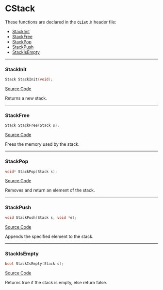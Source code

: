 # CStack

These functions are declared in the **`CList.h`** header file:

* [StackInit](#stackinit)
* [StackFree](#stackfree)
* [StackPop](#stackpop)
* [StackPush](#stackpush)
* [StackIsEmpty](#stackisempty)

___

### StackInit

```c
Stack StackInit(void);
```

[Source Code](https://github.com/EdsonOnildoJR/CPack/blob/007fe644a7da56d116d3cc150d2fbd2fb1651d02/src/CPack/CStack/CStack.c#L12)

Returns a new stack.

___

### StackFree

```c
Stack StackFree(Stack s);
```

[Source Code](https://github.com/EdsonOnildoJR/CPack/blob/007fe644a7da56d116d3cc150d2fbd2fb1651d02/src/CPack/CStack/CStack.c#L27)

Frees the memory used by the stack.

___

### StackPop

```c
void* StackPop(Stack s);
```

[Source Code](https://github.com/EdsonOnildoJR/CPack/blob/007fe644a7da56d116d3cc150d2fbd2fb1651d02/src/CPack/CStack/CStack.c#L35)

Removes and return an element of the stack.

___

### StackPush

```c
void StackPush(Stack s, void *e);
```

[Source Code](https://github.com/EdsonOnildoJR/CPack/blob/007fe644a7da56d116d3cc150d2fbd2fb1651d02/src/CPack/CStack/CStack.c#L46)

Appends the specified element to the stack.

___

### StackIsEmpty

```c
bool StackIsEmpty(Stack s);
```

[Source Code](https://github.com/EdsonOnildoJR/CPack/blob/007fe644a7da56d116d3cc150d2fbd2fb1651d02/src/CPack/CStack/CStack.c#L51)

Returns true if the stack is empty, else return false.